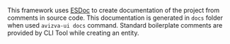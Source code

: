 This framework uses [ESDoc](https://esdoc.org/) to create documentation of the project from comments in source code. This documentation is generated in `docs` folder when used `avizva-ui docs` command. Standard boilerplate comments are provided by CLI Tool while creating an entity.